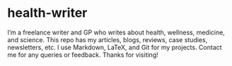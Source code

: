 # health-writer
I’m a freelance writer and GP who writes about health, wellness, medicine, and science. This repo has my articles, blogs, reviews, case studies, newsletters, etc. I use Markdown, LaTeX, and Git for my projects. Contact me for any queries or feedback. Thanks for visiting!
